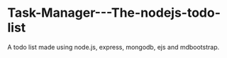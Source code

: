 # Task-Manager---The-nodejs-todo-list
A todo list made using node.js, express, mongodb, ejs and mdbootstrap.
